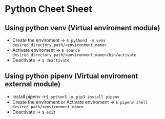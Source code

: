 # Python Cheet Sheet



## Using python venv (Virtual enviroment module)
* Create the enviroment -> `$ python3 -m venv desired_directory_path/<environment_name>`
* Activate enviroment -> `$ source  desired_directory_path/<environment_name>/bin/activate`
* Deactivate -> `$ deactivate`

## Using python pipenv (Virtual enviroment external module)
* Install pipenv ->`$ python3 -m pip3 install pipenv`
* Create the enviroment or Activate enviroment -> `$ pipenv shell desired_path/<environment_name>`
* Deactivate -> `$ exit`
